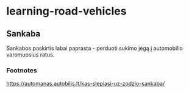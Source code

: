 # learning-road-vehicles

## Sankaba
Sankabos paskirtis labai paprasta - perduoti sukimo jėgą į automobilio varomuosius ratus. 




### Footnotes
https://automanas.autobilis.lt/kas-slepiasi-uz-zodzio-sankaba/
